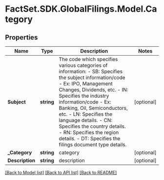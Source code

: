# FactSet.SDK.GlobalFilings.Model.Category

## Properties

Name | Type | Description | Notes
------------ | ------------- | ------------- | -------------
**Subject** | **string** | The code which specifies various categories of information: - SB: Specifies the subject information/code - Ex: IPO, Management Changes, Dividends, etc. - IN: Specifies the industry information/code - Ex: Banking, Oil, Semiconductors, etc. - LN: Specifies the language details. - CN: Specifies the country details. - RN: Specifies the region details. - DT: Specifies the filings document type details.  | [optional] 
**_Category** | **string** | category | [optional] 
**Description** | **string** | description | [optional] 

[[Back to Model list]](../README.md#documentation-for-models) [[Back to API list]](../README.md#documentation-for-api-endpoints) [[Back to README]](../README.md)

